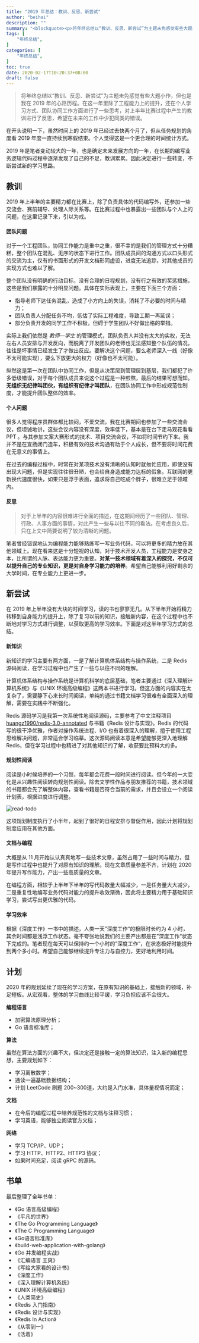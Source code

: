 ```yaml
---
title: "2019 年总结：教训、反思、新尝试"
author: "beihai"
description: ""
summary: "<blockquote><p>将年终总结以“教训、反思、新尝试”为主题未免感觉有些大题小作，但这也是我在 2019 年的心路历程。在这一年里除了工程能力上的提升，还在个人学习方式、团队协同工作方面进行了一些思考，对上半年比赛过程中产生的教训进行了反思，希望在未来的工作中少犯同类的错误。</p></blockquote>"
tags: [
  	"年终总结",
]
categories: [
    "年终总结",
]
toc: true
date: 2020-02-17T10:20:37+08:00
draft: false
---
```


> 将年终总结以“教训、反思、新尝试”为主题未免感觉有些大题小作，但也是我在 2019 年的心路历程。在这一年里除了工程能力上的提升，还在个人学习方式、团队协同工作方面进行了一些思考，对上半年比赛过程中产生的教训进行了反思，希望在未来的工作中少犯同类的错误。

在开头说明一下，虽然时间上的 2019 年已经过去快两个月了，但从任务规划的角度看 2019 年度一直持续到寒假结束。个人觉得这是一个更合理的时间统计方式。

2019 年是笔者变动较大的一年，也是确定未来发展方向的一年，在长期的编写业务逻辑代码过程中逐渐发现了自己的不足，教训累累。因此决定进行一些转变，不断尝试新的学习思路。

## 教训

2019 年上半年的主要精力都在比赛上，除了负责具体的代码编写外，还参加一些交流会、赛前辅导、处理人际关系等。在比赛过程中也暴露出一些团队与个人上的问题，在这里记录下来，引以为戒。

#### 团队问题

对于一个工程团队，协同工作能力是重中之重，很不幸的是我们的管理方式十分糟糕，整个团队在混乱、无序的状态下进行工作。团队成员间的沟通方式以口头形式的交流为主，仅有的书面形式的开发文档形同虚设，进度无法追踪，对其他成员的实现方式也难以了解。

整个团队没有明确的行动目标，没有合理的日程规划，没有行之有效的奖惩措施，这些是我们暴露的十分明显问题。具体在实际表现上，主要在下面三个方面：

- 指导老师下达任务混乱，造成了小方向上的失误，消耗了不必要的时间与精力；
- 团队负责人分配任务不均，低估了实际工程难度，导致工期一再延误；
- 部分负责开发的同学工作不积极，但碍于学生团队不好做出格的举措。

实际上我们依然是 *教师—学生* 的管理模式，团队负责人并没有太大的实权，无法左右人员安排与开发反向，而脱离了开发团队的老师也无法感知整个队伍的情况，往往是坏事情已经发生了才做出反应。要解决这个问题，要么老师深入一线（好像不太可能实现），要么下放更大的权力（好像也不太可能）。

纵然这是第一次在团队中协同工作，但是从决策层到管理层到基层，我们都犯了许多低级错误，对于每个团队成员来说这个过程是一种煎熬，最后的结果可想而知。**无组织无纪律叫团伙，有组织有纪律才叫团队**，在团队协同工作中形成规范性制度，才能提升团队整体的效率。

#### 个人问题

很多人觉得程序员群体都比较闷，不爱交流。我在比赛期间也参加了一些交流会议，但坦诚地讲，这些会议内容没有深度，效率低下，基本是在台下走马观花看看 PPT 。与其参加文案大赛形式的技术、项目交流会议，不如将时间节约下来。我并不是在宣扬闭门造车，积极有效的技术沟通有助于个人成长，但不要将时间花费在无意义的事情上。

在过去的编程过程中，时常在对某项技术没有清晰的认知时就匆忙应用，即使没有出现大问题，但是实现往往很丑陋，也会给自身造成能力达标的假象。互联网的更新换代速度很快，如果只是浮于表面，追求将自己吃成个胖子，很难立足于领域内。

#### 反思

> 对于上半年的内容很难进行全面的描述，在这期间经历了一些团队、管理、行政、人事方面的事情，对此产生一些与以往不同的看法。在考虑良久后，只在上文中简要说明了较为清晰的问题。

笔者曾经错误地认为编程能力能够熟练写一写业务代码，可以将更多的精力放在其他领域上。现在看来这是十分短视的认知，对于技术开发人员，工程能力是安身之本，比所谓的人脉、表达能力更为重要。**对某一技术领域有着深入的探究，不仅可以提升自己的专业知识，更是对自身学习能力的培养**。希望自己能够利用好剩余的大学时间，在专业能力上更进一步。

## 新尝试

在 2019 年上半年没有大块的时间学习，读的书也寥寥无几。从下半年开始将精力转移到自身能力的提升上，除了复习以前的知识，接触新内容，在这个过程中也不断地对学习方式进行调整，以获取更高的学习效率。下面是对这半年学习方式的总结。

#### 新知识

新知识的学习主要有两方面，一是了解计算机体系结构与操作系统，二是 Redis 源码阅读，在学习过程中也产生了一些与以往不同的理解。

计算机体系结构与操作系统是计算机科学的底层基础，笔者主要通过《深入理解计算机系统》与《UNIX 环境高级编程》这两本书进行学习。但这方面的内容实在太复杂了，需要静下心来长时间阅读，单纯的通过书籍文档学习很难有全面深入的理解，需要在实践中不断强化。

Redis 源码学习是我第一次系统性地阅读源码，主要参考了中文注释项目 [huangz1990/redis-3.0-annotated](https://github.com/huangz1990/redis-3.0-annotated) 与书籍《Redis 设计与实现》。Redis 的代码写的很干净优雅，作者对操作系统进程、I/O 也有着很深入的理解，擅于使用工程思维解决问题，非常适合学习临摹。这次源码阅读本意是希望能够更深入地理解 Redis，但在学习过程中也精进了对其他知识的了解，收获要比预料大的多。

#### 规划性阅读

阅读是小时候培养的一个习惯，每年都会花费一段时间进行阅读。但今年的一大变化是从兴趣性阅读转向规划性阅读。除去文学性作品与朋友推荐的书籍，技术领域的书籍都会先了解整体内容，查看书籍是否符合当前的需求，并且会设立一个阅读计划表，根据进度进行调整。

![read-todo](../assets/image-20200217203157468.png)

这项规划制度执行了小半年，起到了很好的日程安排与督促作用，因此计划将规划制度应用在其他方面。

#### 文档与编程

大概是从 11 月开始认认真真地写一些技术文章，虽然占用了一些时间与精力，但是写作过程中也提升了对原有知识的理解。现在文章质量参差不齐，计划在 2020 年提升写作能力，产出一些高质量的文章。

在编程方面，相较于上半年下半年的写代码数量大幅减少，一是任务量大大减少，二是重复性地编写业务代码对能力的提升收效渐微，因此将主要精力用于基础知识学习，尝试写出更优雅的代码。

#### 学习效率

根据《深度工作》一书中的描述，人类一天”深度工作“的极限时长约为 4 小时，其余时间都是浅浮工作状态。毫不夸张地说我们的主要产出都是在”深度工作“状态下完成的。笔者现在每天可以保持约一个小时的”深度工作“，在状态极好时能提升到两个多小时。希望自己能够继续提升专注力与自控力，更好地利用时间。

## 计划

2020 年的规划延续了现在的学习方案，在原有知识的基础上，接触新的领域，补足短板。从宏观看，整体的学习曲线比较平缓，学习负担应该不会很大。

**编程语言**

- 加密算法原理分析；
- Go 语言标准库；

**算法**

虽然在算法方面的兴趣不大，但决定还是接触一定的算法知识，注入新的编程思想，主要规划如下：

- 学习离散数学；
- 通读一遍基础数据结构；
- 计划 LeetCode 刷题 200~300道，大约是入门水准，具体量视情况而定；

**文档**

- 在今后的编程过程中培养规范性的文档与注释习惯；
- 学习英语，能够独立阅读官方文档；

**网络**

- 学习 TCP/IP、UDP；
- 学习 HTTP、HTTP2、HTTP3 协议；
- 如果时间充足，阅读 gRPC 的源码。

## 书单

最后整理了全年书单：

- 《Go 语言高级编程》
- 《平凡的世界》
- 《The Go Programming Language》
- 《The C Programming Language》
- 《Go语言标准库》
- 《build-web-application-with-golang》
- 《Go 并发编程实战》
- 《汇编语言 王爽》
- 《写给大家看的设计书》
- 《深度工作》
- 《深入理解计算机系统》
- 《UNIX 环境高级编程》
- 《人类简史》
- 《Redis 入门指南》
- 《Redis 设计与实现》
- 《Redis In Action》
- 《从零到一》
- 《活着》